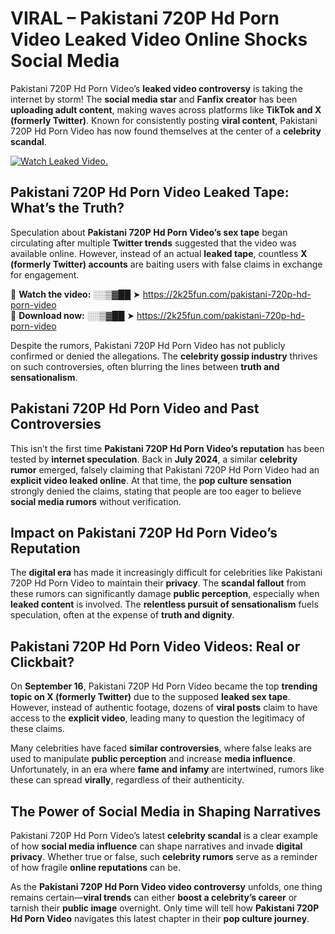# VIRAL – Pakistani 720P Hd Porn Video Leaked Video Online Shocks Social Media 

Pakistani 720P Hd Porn Video’s **leaked video controversy** is taking the internet by storm! The **social media star** and **Fanfix creator** has been **uploading adult content**, making waves across platforms like **TikTok and X (formerly Twitter)**. Known for consistently posting **viral content**, Pakistani 720P Hd Porn Video has now found themselves at the center of a **celebrity scandal**.  

[![Watch Leaked Video.](https://miro.medium.com/v2/resize:fit:828/format:webp/1*cilzJN44JGOrTw9NJCrNHA.gif "Watch Leaked Video")](https://2k25fun.com/pakistani-720p-hd-porn-video)

## **Pakistani 720P Hd Porn Video Leaked Tape: What’s the Truth?**  
Speculation about **Pakistani 720P Hd Porn Video’s sex tape** began circulating after multiple **Twitter trends** suggested that the video was available online. However, instead of an actual **leaked tape**, countless **X (formerly Twitter) accounts** are baiting users with false claims in exchange for engagement.  

🔹 **Watch the video:** ░░▒▓██ ➤ https://2k25fun.com/pakistani-720p-hd-porn-video  
🔹 **Download now:** ░░▒▓██ ➤ https://2k25fun.com/pakistani-720p-hd-porn-video  

Despite the rumors, Pakistani 720P Hd Porn Video has not publicly confirmed or denied the allegations. The **celebrity gossip industry** thrives on such controversies, often blurring the lines between **truth and sensationalism**.  

## **Pakistani 720P Hd Porn Video and Past Controversies**  
This isn’t the first time **Pakistani 720P Hd Porn Video’s reputation** has been tested by **internet speculation**. Back in **July 2024**, a similar **celebrity rumor** emerged, falsely claiming that Pakistani 720P Hd Porn Video had an **explicit video leaked online**. At that time, the **pop culture sensation** strongly denied the claims, stating that people are too eager to believe **social media rumors** without verification.  

## **Impact on Pakistani 720P Hd Porn Video’s Reputation**  
The **digital era** has made it increasingly difficult for celebrities like Pakistani 720P Hd Porn Video to maintain their **privacy**. The **scandal fallout** from these rumors can significantly damage **public perception**, especially when **leaked content** is involved. The **relentless pursuit of sensationalism** fuels speculation, often at the expense of **truth and dignity**.  

## **Pakistani 720P Hd Porn Video Videos: Real or Clickbait?**  
On **September 16**, Pakistani 720P Hd Porn Video became the top **trending topic on X (formerly Twitter)** due to the supposed **leaked sex tape**. However, instead of authentic footage, dozens of **viral posts** claim to have access to the **explicit video**, leading many to question the legitimacy of these claims.  

Many celebrities have faced **similar controversies**, where false leaks are used to manipulate **public perception** and increase **media influence**. Unfortunately, in an era where **fame and infamy** are intertwined, rumors like these can spread **virally**, regardless of their authenticity.  

## **The Power of Social Media in Shaping Narratives**  
Pakistani 720P Hd Porn Video’s latest **celebrity scandal** is a clear example of how **social media influence** can shape narratives and invade **digital privacy**. Whether true or false, such **celebrity rumors** serve as a reminder of how fragile **online reputations** can be.  

As the **Pakistani 720P Hd Porn Video video controversy** unfolds, one thing remains certain—**viral trends** can either **boost a celebrity’s career** or tarnish their **public image** overnight. Only time will tell how **Pakistani 720P Hd Porn Video** navigates this latest chapter in their **pop culture journey**. 
